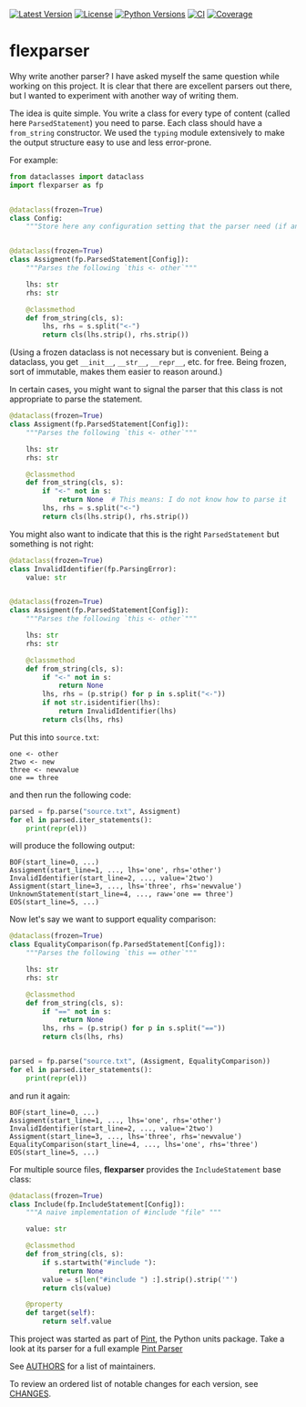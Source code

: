 [![Latest Version](https://img.shields.io/pypi/v/flexparser.svg)](https://pypi.python.org/pypi/flexparser)
[![License](https://img.shields.io/pypi/l/flexparser.svg)](https://pypi.python.org/pypi/flexparser)
[![Python Versions](https://img.shields.io/pypi/pyversions/flexparser.svg)](https://pypi.python.org/pypi/flexparser)
[![CI](https://github.com/hgrecco/flexparser/workflows/CI/badge.svg)](https://github.com/hgrecco/flexparser/actions?query=workflow%3ACI)
[![Coverage](https://coveralls.io/repos/github/hgrecco/flexparser/badge.svg?branch=main)](https://coveralls.io/github/hgrecco/flexparser?branch=main)

# flexparser

Why write another parser? I have asked myself the same question while working on this project. It is clear that there are excellent parsers out there, but I wanted to experiment with another way of writing them.

The idea is quite simple. You write a class for every type of content (called here `ParsedStatement`) you need to parse. Each class should have a `from_string` constructor. We used the `typing` module extensively to make the output structure easy to use and less error-prone.

For example:

```python
from dataclasses import dataclass
import flexparser as fp


@dataclass(frozen=True)
class Config:
    """Store here any configuration setting that the parser need (if any)."""


@dataclass(frozen=True)
class Assigment(fp.ParsedStatement[Config]):
    """Parses the following `this <- other`"""

    lhs: str
    rhs: str

    @classmethod
    def from_string(cls, s):
        lhs, rhs = s.split("<-")
        return cls(lhs.strip(), rhs.strip())
```

(Using a frozen dataclass is not necessary but is convenient. Being a dataclass, you get `__init__`, `__str__`, `__repr__`, etc. for free. Being frozen, sort of immutable, makes them easier to reason around.)

In certain cases, you might want to signal the parser that this class is not appropriate to parse the statement.

```python
@dataclass(frozen=True)
class Assigment(fp.ParsedStatement[Config]):
    """Parses the following `this <- other`"""

    lhs: str
    rhs: str

    @classmethod
    def from_string(cls, s):
        if "<-" not in s:
            return None  # This means: I do not know how to parse it
        lhs, rhs = s.split("<-")
        return cls(lhs.strip(), rhs.strip())
```

You might also want to indicate that this is the right `ParsedStatement` but something is not right:

```python
@dataclass(frozen=True)
class InvalidIdentifier(fp.ParsingError):
    value: str


@dataclass(frozen=True)
class Assigment(fp.ParsedStatement[Config]):
    """Parses the following `this <- other`"""

    lhs: str
    rhs: str

    @classmethod
    def from_string(cls, s):
        if "<-" not in s:
            return None
        lhs, rhs = (p.strip() for p in s.split("<-"))
        if not str.isidentifier(lhs):
            return InvalidIdentifier(lhs)
        return cls(lhs, rhs)
```

Put this into `source.txt`:

```text
one <- other
2two <- new
three <- newvalue
one == three
```

and then run the following code:

```python
parsed = fp.parse("source.txt", Assigment)
for el in parsed.iter_statements():
    print(repr(el))
```

will produce the following output:

```text
BOF(start_line=0, ...)
Assigment(start_line=1, ..., lhs='one', rhs='other')
InvalidIdentifier(start_line=2, ..., value='2two')
Assigment(start_line=3, ..., lhs='three', rhs='newvalue')
UnknownStatement(start_line=4, ..., raw='one == three')
EOS(start_line=5, ...)
```

Now let's say we want to support equality comparison:

```python
@dataclass(frozen=True)
class EqualityComparison(fp.ParsedStatement[Config]):
    """Parses the following `this == other`"""

    lhs: str
    rhs: str

    @classmethod
    def from_string(cls, s):
        if "==" not in s:
            return None
        lhs, rhs = (p.strip() for p in s.split("=="))
        return cls(lhs, rhs)


parsed = fp.parse("source.txt", (Assigment, EqualityComparison))
for el in parsed.iter_statements():
    print(repr(el))
```

and run it again:

```text
BOF(start_line=0, ...)
Assigment(start_line=1, ..., lhs='one', rhs='other')
InvalidIdentifier(start_line=2, ..., value='2two')
Assigment(start_line=3, ..., lhs='three', rhs='newvalue')
EqualityComparison(start_line=4, ..., lhs='one', rhs='three')
EOS(start_line=5, ...)
```

For multiple source files, **flexparser** provides the `IncludeStatement` base class:

```python
@dataclass(frozen=True)
class Include(fp.IncludeStatement[Config]):
    """A naive implementation of #include "file" """

    value: str

    @classmethod
    def from_string(cls, s):
        if s.startwith("#include "):
            return None
        value = s[len("#include ") :].strip().strip('"')
        return cls(value)

    @property
    def target(self):
        return self.value
```

This project was started as part of [Pint](https://github.com/hgrecco/pint), the Python units package. Take a look at its parser for a full example [Pint Parser](https://github.com/hgrecco/pint/tree/master/pint/delegates/txt_defparser)

See [AUTHORS](https://github.com/hgrecco/flexparser/blob/main/AUTHORS) for a list of maintainers.

To review an ordered list of notable changes for each version, see [CHANGES](https://github.com/hgrecco/flexparser/blob/main/CHANGES).
